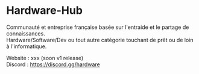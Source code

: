 # Hardware-Hub  

Communauté et entreprise française basée sur l'entraide et le partage de connaissances.  
Hardware/Software/Dev ou tout autre catégorie touchant de prêt ou de loin  à l'informatique.
  
Website : xxx (soon v1 release)  
Discord : https://discord.gg/hardware
